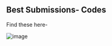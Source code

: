 ## Best Submissions- Codes
Find these here-

![image](https://github.com/user-attachments/assets/5c9d223f-d9c8-41d4-acf8-3653446e5d52)
